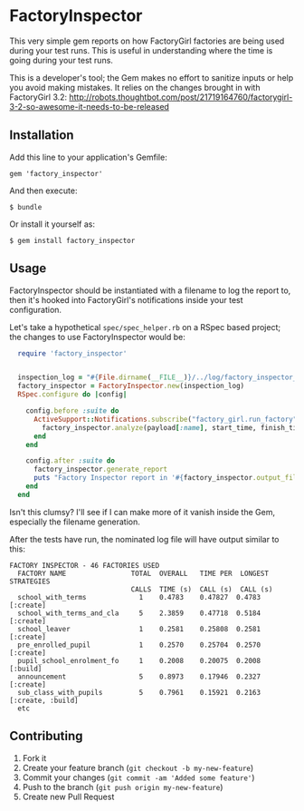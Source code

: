 # FactoryInspector

This very simple gem reports on how FactoryGirl factories 
are being used during your test runs. This is useful in
understanding where the time is going during your test
runs.

This is a developer's tool; the Gem makes no effort to
sanitize inputs or help you avoid making mistakes. It
relies on the changes brought in with FactoryGirl 3.2:
    http://robots.thoughtbot.com/post/21719164760/factorygirl-3-2-so-awesome-it-needs-to-be-released

## Installation

Add this line to your application's Gemfile:

    gem 'factory_inspector'

And then execute:

    $ bundle

Or install it yourself as:

    $ gem install factory_inspector

## Usage

FactoryInspector should be instantiated with a filename to log
the report to, then it's hooked into FactoryGirl's notifications
inside your test configuration.

Let's take a hypothetical `spec/spec_helper.rb` on a RSpec based
project; the changes to use FactoryInspector would be:

```ruby
  require 'factory_inspector'


  inspection_log = "#{File.dirname(__FILE__)}/../log/factory_inspector_report.txt" 
  factory_inspector = FactoryInspector.new(inspection_log)
  RSpec.configure do |config|

    config.before :suite do
      ActiveSupport::Notifications.subscribe("factory_girl.run_factory") do |name, start_time, finish_time,>
        factory_inspector.analyze(payload[:name], start_time, finish_time, payload[:strategy])
      end
    end

    config.after :suite do
      factory_inspector.generate_report
      puts "Factory Inspector report in '#{factory_inspector.output_filename}'" 
    end
  end
```

Isn't this clumsy? I'll see if I can make more of it vanish inside the
Gem, especially the filename generation.

After the tests have run, the nominated log file will have output
similar to this:

```
FACTORY INSPECTOR - 46 FACTORIES USED
  FACTORY NAME                TOTAL  OVERALL   TIME PER  LONGEST   STRATEGIES
                              CALLS  TIME (s)  CALL (s)  CALL (s)            
  school_with_terms             1    0.4783    0.47827  0.4783      [:create]
  school_with_terms_and_cla     5    2.3859    0.47718  0.5184      [:create]
  school_leaver                 1    0.2581    0.25808  0.2581      [:create]
  pre_enrolled_pupil            1    0.2570    0.25704  0.2570      [:create]
  pupil_school_enrolment_fo     1    0.2008    0.20075  0.2008      [:build]
  announcement                  5    0.8973    0.17946  0.2327      [:create]
  sub_class_with_pupils         5    0.7961    0.15921  0.2163      [:create, :build]
  etc
```

## Contributing

1. Fork it
2. Create your feature branch (`git checkout -b my-new-feature`)
3. Commit your changes (`git commit -am 'Added some feature'`)
4. Push to the branch (`git push origin my-new-feature`)
5. Create new Pull Request
